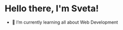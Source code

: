 # Hello there, I'm Sveta! 

<!-- **Get in touch:** -->

- 🌱 I’m currently learning all about Web Development

<!-- ## Some of my Github Stats -->

